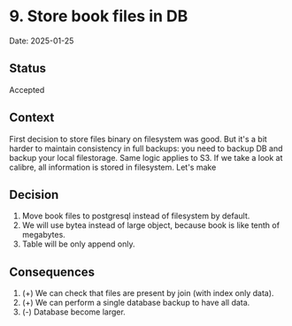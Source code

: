 # 9. Store book files in DB

Date: 2025-01-25

## Status

Accepted

## Context

First decision to store files binary on filesystem was good. But it's a bit harder to maintain consistency in full backups: you need to backup DB and backup your local filestorage. Same logic applies to S3. If we take a look at calibre, all information is stored in filesystem. Let's make 

## Decision

1. Move book files to postgresql instead of filesystem by default.
2. We will use bytea instead of large object, because book is like tenth of megabytes.
3. Table will be only append only.

## Consequences

1. (+) We can check that files are present by join (with index only data).
2. (+) We can perform a single database backup to have all data.
3. (-) Database become larger.
